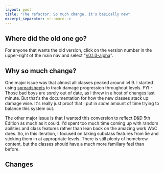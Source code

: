 ```yaml
---
layout: post
title: "The refactor: So much change, it's basically new"
excerpt_separator: <!--more-->
---
```


## Where did the old one go?
For anyone that wants the old version, click on the
version number in the upper-right of the main nav and 
select "[v0.1.0-alpha]({site.github.url}/v1/)".

## Why so much change?
One major issue was that almost all classes peaked around lvl 9. I started using
[spreadsheets](https://docs.google.com/spreadsheets/d/e/2PACX-1vTyqV8mnMFzRexQ_pEMnX1-BFRqFt3Jb_uCBjjY3nUdPCMbNT0dXc7Nkd4tIlZlzjv4NuR6xB44Euqd/pubhtml) 
to track damage progression throughout levels. FYI - Those bad boys are sorely
out of date, as I threw in a host of changes last minute. But that's the documentation
for how the new classes stack up damage wise. It's really just proof that
I put in _some_ amount of time trying to balance this system out.

The other major issue is that I wanted this conversion to reflect D&D 5th Edition
as much as it could. I'd spent too much time coming up with random abilities and class features
rather than lean back on the amazing work WoC does. So, in this iteration, I focused
on taking subclass features from 5e and sticking them in at appropriate levels. There is
still plenty of homebrew content, but the classes should have a much more familiary feel than before.

## Changes







